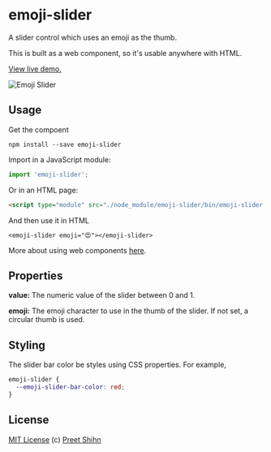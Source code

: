 # emoji-slider
A slider control which uses an emoji as the thumb.

This is built as a web component, so it's usable anywhere with HTML.

[View live demo.](https://pshihn.github.io/emoji-slider/demo/)

![Emoji Slider](https://i.imgur.com/hzzSolP.png)

## Usage

Get the compoent 

```
npm install --save emoji-slider
```

Import in a JavaScript module:

``` javascript
import 'emoji-slider';
```

Or in an HTML page:
```html
<script type="module" src="./node_module/emoji-slider/bin/emoji-slider.js"></script>
```

And then use it in HTML

```
<emoji-slider emoji="😍"></emoji-slider>
```

More about using web components [here](https://lit-element.polymer-project.org/guide/use).

## Properties

**value:** The numeric value of the slider between 0 and 1.

**emoji:** The emoji character to use in the thumb of the slider. If not set, a circular thumb is used.

## Styling
The slider bar color be styles using CSS properties. For example,

```css
emoji-slider {
  --emoji-slider-bar-color: red;
}
```

## License
[MIT License](https://github.com/pshihn/emoji-slider/blob/master/LICENSE) (c) [Preet Shihn](https://twitter.com/preetster)

